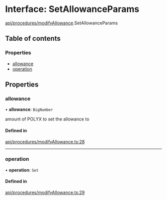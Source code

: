 # Interface: SetAllowanceParams

[api/procedures/modifyAllowance](../wiki/api.procedures.modifyAllowance).SetAllowanceParams

## Table of contents

### Properties

- [allowance](../wiki/api.procedures.modifyAllowance.SetAllowanceParams#allowance)
- [operation](../wiki/api.procedures.modifyAllowance.SetAllowanceParams#operation)

## Properties

### allowance

• **allowance**: `BigNumber`

amount of POLYX to set the allowance to

#### Defined in

[api/procedures/modifyAllowance.ts:28](https://github.com/PolymathNetwork/polymesh-sdk/blob/31dfa0dc/src/api/procedures/modifyAllowance.ts#L28)

___

### operation

• **operation**: `Set`

#### Defined in

[api/procedures/modifyAllowance.ts:29](https://github.com/PolymathNetwork/polymesh-sdk/blob/31dfa0dc/src/api/procedures/modifyAllowance.ts#L29)
